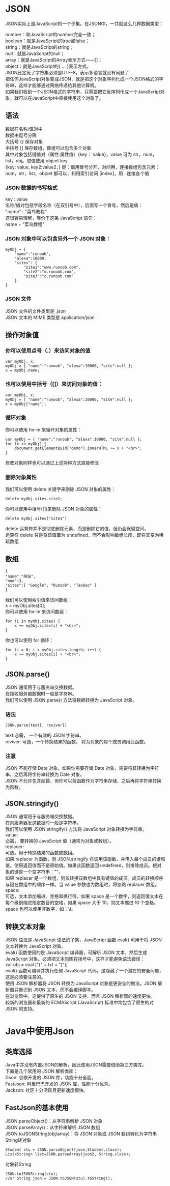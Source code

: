 # JSON
JSON实际上是JavaScript的一个子集。在JSON中，一共就这么几种数据类型：

number：和JavaScript的number完全一致；  
boolean：就是JavaScript的true或false；  
string：就是JavaScript的string；  
null：就是JavaScript的null；  
array：就是JavaScript的Array表示方式——[]；  
object：就是JavaScript的{ ... }表示方式。  
JSON还定死了字符集必须是UTF-8，表示多语言就没有问题了  
把任何JavaScript对象变成JSON，就是把这个对象序列化成一个JSON格式的字符串，这样才能够通过网络传递给其他计算机。   
如果我们收到一个JSON格式的字符串，只需要把它反序列化成一个JavaScript对象，就可以在JavaScript中直接使用这个对象了。  

## 语法
数据在名称/值对中  
数据由逗号分隔  
大括号 {} 保存对象  
中括号 [] 保存数组，数组可以包含多个对象  
其中对象包括键值对（属性:属性值）{key： value}，value 可为 str，num，list，obj。取值使用 objcet.key  
{key: value, key2:value2，} 键：值用冒号分开，对间用，连接数组包含元素：num，str，list，objcet 都可以，利用索引访问 [index]，用 . 连接各个值  
### JSON 数据的书写格式  
key : value  
名称/值对包括字段名称（在双引号中），后面写一个冒号，然后是值：  
"name" : "菜鸟教程"  
这很容易理解，等价于这条 JavaScript 语句：  
name = "菜鸟教程"  
### JSON 对象中可以包含另外一个 JSON 对象：
```
myObj = {
    "name":"runoob",
    "alexa":10000,
    "sites": {
        "site1":"www.runoob.com",
        "site2":"m.runoob.com",
        "site3":"c.runoob.com"
    }
}
```
### JSON 文件
JSON 文件的文件类型是 .json  
JSON 文本的 MIME 类型是 application/json  
## 操作对象值  
### 你可以使用点号（.）来访问对象的值  
```
var myObj, x;
myObj = { "name":"runoob", "alexa":10000, "site":null };
x = myObj.name;
```
### 也可以使用中括号（[]）来访问对象的值：  
```
var myObj, x;
myObj = { "name":"runoob", "alexa":10000, "site":null };
x = myObj["name"];
```
### 循环对象  
你可以使用 for-in 来循环对象的属性：  
```
var myObj = { "name":"runoob", "alexa":10000, "site":null };
for (x in myObj) {
    document.getElementById("demo").innerHTML += x + "<br>";
}
```
修改对象同样也可以通过上述两种方式直接修改  
### 删除对象属性  
我们可以使用 delete 关键字来删除 JSON 对象的属性：  
```
delete myObj.sites.site1;
```
你可以使用中括号([])来删除 JSON 对象的属性：  
```
delete myObj.sites["site1"]
```
delete 运算符并不是彻底删除元素，而是删除它的值，但仍会保留空间。  
运算符 delete 只是将该值置为 undefined，而不会影响数组长度，即将其变为稀疏数组  
## 数组
```
{
"name":"网站",
"num":3,
"sites":[ "Google", "Runoob", "Taobao" ]
}
```
我们可以使用索引值来访问数组：  
x = myObj.sites[0];  
你可以使用 for-in 来访问数组：  
```
for (i in myObj.sites) {
    x += myObj.sites[i] + "<br>";
}
```
你也可以使用 for 循环：  
```
for (i = 0; i < myObj.sites.length; i++) {
    x += myObj.sites[i] + "<br>";
}
```
## JSON.parse()  
JSON 通常用于与服务端交换数据。  
在接收服务器数据时一般是字符串。  
我们可以使用 JSON.parse() 方法将数据转换为 JavaScript 对象。  
### 语法
```
JSON.parse(text[, reviver])
```
text:必需， 一个有效的 JSON 字符串。  
reviver: 可选，一个转换结果的函数， 将为对象的每个成员调用此函数。  
### 注意
JSON 不能存储 Date 对象。如果你需要存储 Date 对象，需要将其转换为字符串。之后再将字符串转换为 Date 对象。  
JSON 不允许包含函数，但你可以将函数作为字符串存储，之后再将字符串转换为函数。  
## JSON.stringify()  
JSON 通常用于与服务端交换数据。  
在向服务器发送数据时一般是字符串。  
我们可以使用 JSON.stringify() 方法将 JavaScript 对象转换为字符串。  
value:  
必需， 要转换的 JavaScript 值（通常为对象或数组）。  
replacer:  
可选。用于转换结果的函数或数组。  
如果 replacer 为函数，则 JSON.stringify 将调用该函数，并传入每个成员的键和值。使用返回值而不是原始值。如果此函数返回 undefined，则排除成员。根对象的键是一个空字符串：""。  
如果 replacer 是一个数组，则仅转换该数组中具有键值的成员。成员的转换顺序与键在数组中的顺序一样。当 value 参数也为数组时，将忽略 replacer 数组。      
space:    
可选，文本添加缩进、空格和换行符，如果 space 是一个数字，则返回值文本在每个级别缩进指定数目的空格，如果 space 大于 10，则文本缩进 10 个空格。space 也可以使用非数字，如：\t。    
## 转换文本对象     
JSON 语法是 JavaScript 语法的子集，JavaScript 函数 eval() 可用于将 JSON 文本转换为 JavaScript 对象。  
eval() 函数使用的是 JavaScript 编译器，可解析 JSON 文本，然后生成 JavaScript 对象。必须把文本包围在括号中，这样才能避免语法错误：  
var obj = eval ("(" + txt + ")");  
eval() 函数可编译并执行任何 JavaScript 代码。这隐藏了一个潜在的安全问题，这是必须要注意的。  
使用 JSON 解析器将 JSON 转换为 JavaScript 对象是更安全的做法。JSON 解析器只能识别 JSON 文本，而不会编译脚本。    
在浏览器中，这提供了原生的 JSON 支持，而且 JSON 解析器的速度更快。  
较新的浏览器和最新的 ECMAScript (JavaScript) 标准中均包含了原生的对 JSON 的支持。  
# Java中使用Json  
## 类库选择  
Java中并没有内置JSON的解析，因此使用JSON需要借助第三方类库。  
下面是几个常用的 JSON 解析类库：  
Gson: 谷歌开发的 JSON 库，功能十分全面。  
FastJson: 阿里巴巴开发的 JSON 库，性能十分优秀。  
Jackson: 社区十分活跃且更新速度很快。  
## FastJson的基本使用
JSON.parseObject()：从字符串解析 JSON 对象  
JSON.parseArray()：从字符串解析 JSON 数组  
JSON.toJSONString(obj/array)：将 JSON 对象或 JSON 数组转化为字符串  
String转对象  
```
Student stu = JSON.parseObject(json,Student.class);  
List<String> list=JSON.parseArray(json2, String.class);  
```
对象转String  
```
JSON.toJSONString(stu);  
//or String json = JSON.toJSON(stu).toString();  
```
